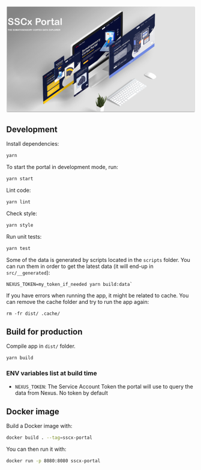 ![SSCx illustration](./doc/sscx.png)



## Development

Install dependencies:

```sh
yarn
```

To start the portal in development mode, run:

```sh
yarn start
```

Lint code:

```sh
yarn lint
```

Check style:

```sh
yarn style
```

Run unit tests:

```sh
yarn test
```

Some of the data is generated by scripts located in the `scripts` folder. You can run them in order to get the latest data (it will end-up in `src/__generated`):

```
NEXUS_TOKEN=my_token_if_needed yarn build:data`
```

If you have errors when running the app, it might be related to cache.
You can remove the cache folder and try to run the app again:

```
rm -fr dist/ .cache/
```

## Build for production

Compile app in `dist/` folder.

```sh
yarn build
```

### ENV variables list at build time

- `NEXUS_TOKEN`: The Service Account Token the portal will use to query the data from Nexus. No token by default

## Docker image

Build a Docker image with:

```sh
docker build . --tag=sscx-portal
```

You can then run it with:

```sh
docker run -p 8080:8080 sscx-portal
```
